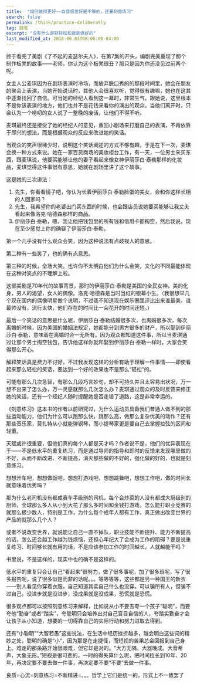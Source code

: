 ```yaml
---
title:  "如何做得更好——自我感觉好是不够的，还要刻意练习"
search: false
permalink: /think/practice-deliberatly
tag: 随笔
excerpt: "没有什么是轻轻松松就能做好的"
last_modified_at: 2018-06-03T08:06:00-04:00
---
```




终于看完了美剧《了不起的麦瑟尔夫人》，在第7集的开头，编剧完美重现了那个制作板凳的故事——老师，你认为这个板凳很丑？那只是因为你还没见过前两个呢。

女主人公麦琪因为在剧场表演时冷场，而放弃脱口秀的的那段时间里，她会在朋友的聚会上表演，当她开始说话时，其他人会很喜欢听，觉得很有趣嘛，她也在这其中逐渐找回了自信。可当她的经纪人看到这一幕时，非常生气。跟她说，这里根本不是你该表演的地方，他们也并不是花钱来看你的演出的观众，当他们离开时，只会认为一个唠叨的女人说了一整晚的废话，让他们不得不听。

麦琪最终还是接受了她的经纪人的意见，重回小剧场来打磨自己的表演，不再依靠于即兴的想法，而是根据观众的反应来改进她的笑话。

当观众的笑声很稀少时，说明这个笑话阐述的方式不够有趣，于是在下一次，麦琪会换一种方式来说。她在一家百货商场的美妆柜台工作，有一天，一位男士来买东西，跟麦琪说，他要买能够让他的妻子看起来像女神伊丽莎白·泰勒那样的化妆品，麦琪觉得这件事很有意思，她就在剧场里讲了这个故事。

这是她的三次讲法：

1. 先生，你看看镜子吧，你认为长着伊丽莎白·泰勒脸蛋的美女，会和你这样长相的人回家吗？
2. 先生，我希望你的老婆出门买东西的时候，也会跟店员说她要买能够让我丈夫看起来像洛克·哈德森那样的商品。
3. 伊丽莎白·泰勒，嗯，我让他把钱包里的所有钱和信用卡都掏空，然后我说，现在至少感觉上你的确娶了伊丽莎白·泰勒。

第一个几乎没有什么观众会笑，因为这种说法有点歧视人的意思。

第二种有一些笑了，也的确有点意思。

第三种的时候，全场大笑。也许你不太明白他们为什么会笑，文化的不同最能体现在这种对笑点的不理解上啦。

这部美剧是70年代的故事背景，那时的伊丽莎白·泰勒是美国的全民女神，美的化身，男人的渴望，女人的偶像。洛克·哈德森是当时当红的银幕小生。（我很想举几个现在国内的偶像明星做个说明，不过我不知道现在娱乐圈里评比出来谁最美、谁最帅没有，流行太快，他们存在的时间比一朵花开的时间还短。）

最后一个笑话的意思是什么呢，伊丽莎白·泰勒结婚很多次，也离婚很多次，每次离婚的时候，因为美国的婚姻法规定，她都能分到男方很多的财产，所以娶到伊丽莎白·泰勒，意味着在离婚时会一无所有。因为观众都知道这件事，所以当麦琪通过让那个男士掏空钱包，告诉他这样你就和娶到伊丽莎白·泰勒一样时，大家会笑得那么开心。

解释笑话真是费力不讨好，不过我发现这样的分析有助于理解一件事情——即使看起来那么轻松的笑话，要达到一个好的效果也不是那么“轻松”的。

可能有那么几次急智，有那么几段巧言妙句，却不可持久并且太容易出状况，万一想不出来了怎么办，万一灵感就那么几次怎么办？麦琪通过观众的及时反馈来修正她的笑话，还有一个经纪人随时提醒她是否走错了道路，这是非常幸运的。

《刻意练习》这本书的作者以前研究过，为什么运动员具备我们普通人做不到的那些运动能力，他们为什么可以跑那么快，跳那么高，做那么复杂优美的动作？还有那些音乐家，莫扎特从小就能弹钢琴，而小提琴家更是要自己去掌握拉弦的区间和轻重。

天赋或许很重要，但他们真的每个人都是天才吗？作者说不是，他们的优异表现在于——不是低水平的重复练习，而是通过导师的指导和即时的反馈来发现哪里做的不好，从而不断改进、不断提高，消灭那些做的不好的，强化做的好的，也就是刻意练习。

想想开车吧，想想做饭吧，想想打游戏吧，想想跳舞吧，想想工作吧，做的时间长就意味着优秀吗？

那为什么老司机没有都成赛车手级别的司机，每个会炒菜的人没有都成大厨级别的厨师，全球那么多人从小到大花了那么多时间和金钱打游戏，怎么能打职业竞赛的就那么极少数人，特别是工作，为什么每个成年人都有工作，真正做出改变世界的产品的就那么几个人？

或者不说改变世界，就说能让自己一直不掉队，职业技能不断提升、能力不断提高的话，怎么还会越工作越为钱烦恼，还担心年纪大了会成为工作的阻碍？要是说重复练习、时间够长就有用的话，不是应该参加工作的时间越长，人就越能干吗？

书里说，不是这样的，现实中也的确不是这样的。

低水平的重复只会让自己“看起来”很努力，做了很多事呢，加了很多班呢，写了很多报告呢，说了很多似是而非的话呢。。。等等等等，这些都是另一种国王的新衣——别人看见你穿着衣服，自己知道其实自己什么也没穿。可以骗所有人，但骗不过自己。没进步就是没进步，没成果就是没成果，恐慌就是恐慌。

很多观点都可以按照刻意练习来解释，比如说从小不要去夸一个孩子“聪明”，而要夸他“勤奋”或者“踏实”，夸聪明只会培养出对自己盲目自信的人，夸踏实勤奋才会让孩子从小知道，想要的一切得靠自己的实际行动和努力进取去得到。

还有“小聪明”“大智若愚”这些说法，在生活中经历挫折越多，越会明白这些词的精妙之处，聪明的确是“小“，因为那是在走捷径，而短视的苦果总会回报到自己身上。难走的那条路开始很艰难，但它却是对的。“大方无隅，大器晚成。大音希声，大象无形。”短视是很可悲的，一时的得失算什么呢，把时间拉长到10年、20年，再决定要不要去做一件事，再决定要不要“不要”去做一件事。

良质=心流=刻意练习=不断精进=。。。哲学上它们是统一的，形式上不一致罢了